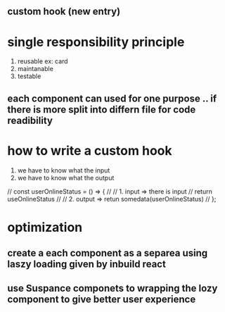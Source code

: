 ## custom hook (new entry)

# single responsibility principle

1. reusable ex: card
2. maintanable
3. testable

## each component can used for one purpose .. if there is more split into differn file for code readibility

# how to write a custom hook
1. we have to know what the input
2. we have to know what the output

// const   userOnlineStatus = () => {
//     // 1. input => there is input
//     return useOnlineStatus
//     // 2. output => retun somedata(userOnlineStatus)
// };

# optimization

## create a each component as a separea using laszy loading given by inbuild react
## use Suspance componets to wrapping the lozy component  to give better user experience


